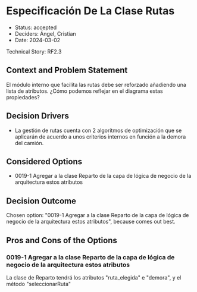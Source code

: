 # Especificación De La Clase Rutas

* Status: accepted
* Deciders: Ángel, Cristian
* Date: 2024-03-02

Technical Story: RF2.3

## Context and Problem Statement

El módulo interno que facilita las rutas debe ser reforzado añadiendo una lista de atributos. ¿Cómo podemos reflejar en el diagrama estas propiedades?

## Decision Drivers

* La gestión de rutas cuenta con 2 algoritmos de optimización que se aplicarán de acuerdo a unos criterios internos en función a la demora del camión.

## Considered Options

* 0019-1 Agregar a la clase Reparto de la capa de lógica de negocio de la arquitectura estos atributos

## Decision Outcome

Chosen option: "0019-1 Agregar a la clase Reparto de la capa de lógica de negocio de la arquitectura estos atributos", because comes out best.

## Pros and Cons of the Options

### 0019-1 Agregar a la clase Reparto de la capa de lógica de negocio de la arquitectura estos atributos

La clase de Reparto tendrá los atributos "ruta_elegida" e "demora", y el método "seleccionarRuta"
